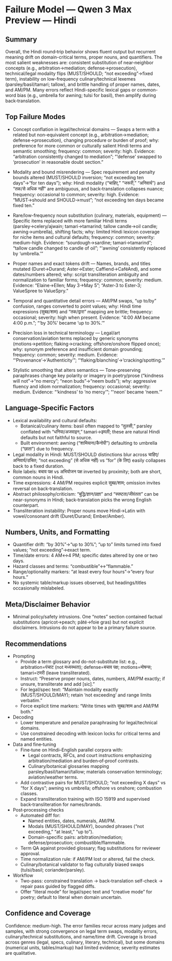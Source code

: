 # Failure Model — Qwen 3 Max Preview — Hindi

## Summary
Overall, the Hindi round‑trip behavior shows fluent output but recurrent meaning drift on domain-critical terms, proper nouns, and quantifiers. The most salient weaknesses are: consistent substitution of near‑neighbor concepts (e.g., arbitration→mediation; defense→prosecution), technical/legal modality flips (MUST/SHOULD; “not exceeding”→fixed term), instability on low-frequency culinary/technical lexemes (parsley/basil/tamari; tallow), and brittle handling of proper names, dates, and AM/PM. Many errors reflect Hindi-specific lexical gaps or common-word bias (e.g., umbrella for awning; tulsi for basil), then amplify during back‑translation.

## Top Failure Modes
- Concept conflation in legal/technical domains — Swaps a term with a related but non-equivalent concept (e.g., arbitration→mediation; defense→prosecution), changing procedure or burden of proof; why: preference for more common or culturally salient Hindi terms and semantic smoothing; frequency: common; severity: high. Evidence: “arbitration consistently changed to mediation”; “‘defense’ swapped to ‘prosecution’ in reasonable doubt section.”

- Modality and bound misrendering — Spec requirement and penalty bounds altered (MUST/SHOULD inversion; “not exceeding ten days”→“for ten days”); why: Hindi modality (“चाहिए,” “जरूरी,” “अनिवार्य”) and “तक/से अधिक नहीं” are ambiguous, and back‑translation collapses nuance; frequency: occasional to common; severity: high. Evidence: “MUST→should and SHOULD→must”; “not exceeding ten days became fixed ten.”

- Rare/low-frequency noun substitution (culinary, materials, equipment) — Specific items replaced with more familiar Hindi terms (parsley→celery/ajwain; tamari→tamarind; tallow candle→oil candle; awning→umbrella), shifting facts; why: limited Hindi lexicon coverage for niche items and cultural defaults; frequency: common; severity: medium-high. Evidence: “sourdough→sardine; tamari→tamarind”; “tallow candle changed to candle of oil”; “‘awning’ consistently replaced by ‘umbrella.’”

- Proper names and exact tokens drift — Names, brands, and titles mutated (Duret→Durand; Aster→Ester; Caffiend→CaféAnd), and some dates/numbers altered; why: script transliteration ambiguity and normalization to familiar forms; frequency: common; severity: medium. Evidence: “Elaine→Ellen; May 3→May 5”; “Aster‑3 to Ester‑3; ValueSpree to ValueSpry.”

- Temporal and quantitative detail errors — AM/PM swaps, “up to/by” confusion, ranges converted to point values; why: Hindi time expressions (सुबह/शाम) and “तक/द्वारा” mapping are brittle; frequency: occasional; severity: high when present. Evidence: “4:00 AM became 4:00 p.m.”; “‘by 30%’ became ‘up to 30%.’”

- Precision loss in technical terminology — Legal/art conservation/aviation terms replaced by generic synonyms (motions→petition; flaking→cracking; offshore/onshore flipped once); why: synonym preference and insufficient domain grounding; frequency: common; severity: medium. Evidence: “‘Provenance’→‘Authenticity’”; “‘flaking/blanching’→‘cracking/spotting.’”

- Stylistic smoothing that alters semantics — Tone-preserving paraphrases change key polarity or imagery in poetry/prose (“kindness will not”→“no mercy”; “neon buds”→“neem buds”); why: aggressive fluency and idiom normalization; frequency: occasional; severity: medium. Evidence: “‘kindness’ to ‘no mercy’”; “‘neon’ became ‘neem.’”

## Language‑Specific Factors
- Lexical availability and cultural defaults:
  - Botanical/culinary items: basil often mapped to “तुलसी,” parsley conflated with “धनिया/अजवाइन,” tamari→इमली; these are natural Hindi defaults but not faithful to source.
  - Built environment: awning (“शामियाना/कैनोपी”) defaulting to umbrella (“छाता”) due to frequency.
- Legal modality in Hindi: MUST/SHOULD distinctions blur across चाहिए/अनिवार्य/उचित; “not exceeding” (से अधिक नहीं) vs “for” (के लिए) easily collapses back to a fixed duration.
- Role labels: बचाव पक्ष vs अभियोजन पक्ष inverted by proximity; both are short, common nouns in Hindi.
- Time expressions: 4 AM/PM requires explicit सुबह/शाम; omission invites reversal on back‑translation.
- Abstract philosophy/criticism: “बुद्धि/ज्ञान/प्रज्ञा” and “स्पष्टता/जीवंतता” can be near-synonyms in Hindi; back‑translation picks the wrong English counterpart.
- Transliteration instability: Proper nouns move Hindi→Latin with vowel/consonant drift (Duret/Durand; Ember/Amber).

## Numbers, Units, and Formatting
- Quantifier drift: “by 30%”→“up to 30%”; “up to” limits turned into fixed values; “not exceeding”→exact term.
- Time/date errors: 4 AM↔4 PM; specific dates altered by one or two days.
- Hazard classes and terms: “combustible”↔“flammable.”
- Range/optionality markers: “at least every four hours”→“every four hours.”
- No systemic table/markup issues observed, but headings/titles occasionally mislabeled.

## Meta/Disclaimer Behavior
- Minimal policy/safety intrusions. One “notes” section contained factual substitutions (apricot→peach; pâté→foie gras) but not explicit disclaimers. Intrusions do not appear to be a primary failure source.

## Recommendations
- Prompting
  - Provide a term glossary and do-not-substitute list: e.g., arbitration=पंचाट (not मध्यस्थता); defense=बचाव पक्ष; motions=मोषन्स; tamari=टमरी (leave transliterated).
  - Instruct: “Preserve proper nouns, dates, numbers, AM/PM exactly; if unsure, transliterate and add [sic].”
  - For legal/spec text: “Maintain modality exactly (MUST/SHOULD/MAY); retain ‘not exceeding’ and range limits verbatim.”
  - Force explicit time markers: “Write times with सुबह/शाम and AM/PM both.”
- Decoding
  - Lower temperature and penalize paraphrasing for legal/technical domains.
  - Use constrained decoding with lexicon locks for critical terms and named entities.
- Data and fine‑tuning
  - Fine‑tune on Hindi–English parallel corpora with:
    - Legal contracts, RFCs, and court instructions emphasizing arbitration/mediation and burden‑of‑proof contrasts.
    - Culinary/botanical glossaries mapping parsley/basil/tamari/tallow; materials conservation terminology; aviation/weather terms.
  - Add contrastive pairs for MUST/SHOULD; “not exceeding X days” vs “for X days”; awning vs umbrella; offshore vs onshore; combustion classes.
  - Expand transliteration training with ISO 15919 and supervised back‑transliteration for names/brands.
- Post‑processing checks
  - Automated diff for:
    - Named entities, dates, numerals, AM/PM.
    - Modals (MUST/SHOULD/MAY), bounded phrases (“not exceeding,” “at least,” “up to”).
    - Domain-specific pairs: arbitration/mediation; defense/prosecution; combustible/flammable.
  - Term QA against provided glossary; flag substitutions for reviewer approval.
  - Time normalization rule: if AM/PM lost or altered, fail the check.
  - Culinary/botanical validator to flag culturally biased swaps (tulsi/basil; coriander/parsley).
- Workflow
  - Two-pass: constrained translation → back‑translation self-check → repair pass guided by flagged diffs.
  - Offer “literal mode” for legal/spec text and “creative mode” for poetry; default to literal when domain uncertain.

## Confidence and Coverage
Confidence: medium-high. The error families recur across many judges and samples, with strong convergence on legal term swaps, modality errors, culinary/technical substitutions, and name/time drift. Coverage is broad across genres (legal, specs, culinary, literary, technical), but some domains (numerical units, tables/markup) had limited evidence; severity estimates are qualitative.